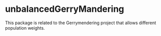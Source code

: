 # unbalancedGerryMandering

This package is related to the Gerrymendering project that allows different population weights.